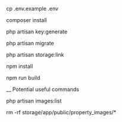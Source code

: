 cp .env.example .env

composer install

php artisan key:generate

php artisan migrate

php artisan storage:link

npm install

npm run build

__
Potential useful commands

php artisan images:list

rm -rf storage/app/public/property_images/*
